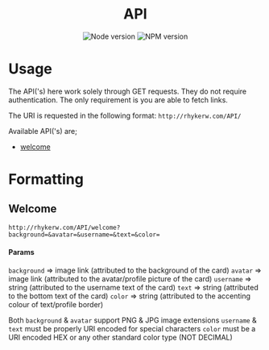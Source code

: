 
<center>

<!-- PROJECT -->
# API

<!-- Badges -->
![Node version](https://img.shields.io/badge/node-v18.9.0-brightgreen)
![NPM version](https://img.shields.io/badge/npm-v8.19.1-blue)
</center>

# Usage
The API('s) here work solely through GET requests. They do not require authentication. The only requirement is you are able to fetch links.<br />

The URI is requested in the following format:
`http://rhykerw.com/API/`

Available API('s) are;
- [welcome](#Welcome)

# Formatting

## Welcome

`http://rhykerw.com/API/welcome?background=&avatar=&username=&text=&color=`

#### Params

`background` => image link (attributed to the background of the card)
`avatar` => image link (attributed to the avatar/profile picture of the card)
`username` => string (attributed to the username text of the card)
`text` => string (attributed to the bottom text of the card)
`color` => string (attributed to the accenting colour of text/profile border)

Both `background` & `avatar` support PNG & JPG image extensions
`username` & `text` must be properly URI encoded for special characters
`color` must be a URI encoded HEX or any other standard color type (NOT DECIMAL) 